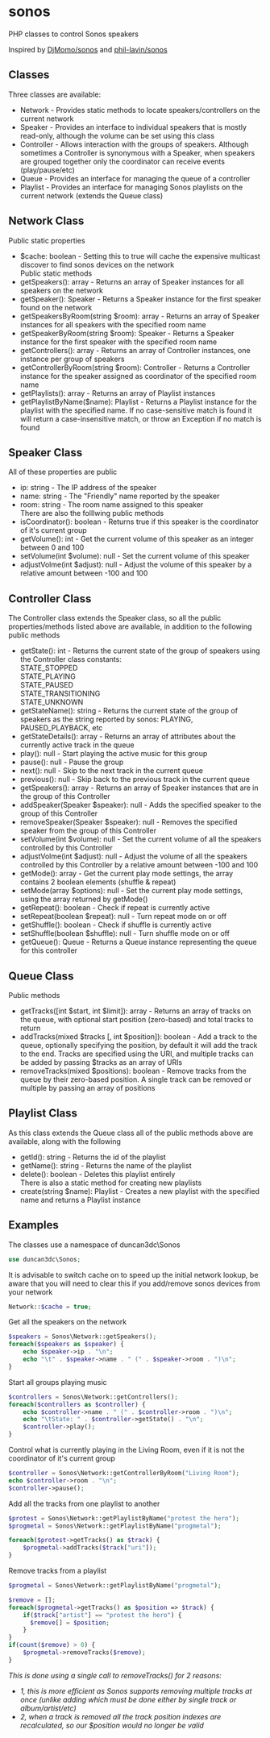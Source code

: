 sonos
=====

PHP classes to control Sonos speakers

Inspired by [DjMomo/sonos](https://github.com/DjMomo/sonos) and [phil-lavin/sonos](https://github.com/phil-lavin/sonos)


Classes
-------
Three classes are available:  
* Network - Provides static methods to locate speakers/controllers on the current network  
* Speaker - Provides an interface to individual speakers that is mostly read-only, although the volume can be set using this class  
* Controller - Allows interaction with the groups of speakers. Although sometimes a Controller is synonymous with a Speaker, when speakers are grouped together only the coordinator can receive events (play/pause/etc)  
* Queue - Provides an interface for managing the queue of a controller  
* Playlist - Provides an interface for managing Sonos playlists on the current network (extends the Queue class)  


Network Class
-------------
Public static properties  
* $cache: boolean - Setting this to true will cache the expensive multicast discover to find sonos devices on the network  
Public static methods  
* getSpeakers(): array - Returns an array of Speaker instances for all speakers on the network  
* getSpeaker(): Speaker - Returns a Speaker instance for the first speaker found on the network  
* getSpeakersByRoom(string $room): array - Returns an array of Speaker instances for all speakers with the specified room name  
* getSpeakerByRoom(string $room): Speaker - Returns a Speaker instance for the first speaker with the specified room name  
* getControllers(): array - Returns an array of Controller instances, one instance per group of speakers  
* getControllerByRoom(string $room): Controller - Returns a Controller instance for the speaker assigned as coordinator of the specified room name  
* getPlaylists(): array - Returns an array of Playlist instances  
* getPlaylistByName($name): Playlist - Returns a Playlist instance for the playlist with the specified name. If no case-sensitive match is found it will return a case-insensitive match, or throw an Exception if no match is found  


Speaker Class
-------------
All of these properties are public  
* ip: string - The IP address of the speaker  
* name: string - The "Friendly" name reported by the speaker  
* room: string - The room name assigned to this speaker  
There are also the folllwing public methods  
* isCoordinator(): boolean - Returns true if this speaker is the coordinator of it's current group  
* getVolume(): int - Get the current volume of this speaker as an integer between 0 and 100  
* setVolume(int $volume): null - Set the current volume of this speaker  
* adjustVolme(int $adjust): null - Adjust the volume of this speaker by a relative amount between -100 and 100  


Controller Class
----------------
The Controller class extends the Speaker class, so all the public properties/methods listed above are available, in addition to the following public methods  
* getState(): int - Returns the current state of the group of speakers using the Controller class constants:  
  STATE_STOPPED  
  STATE_PLAYING  
  STATE_PAUSED  
  STATE_TRANSITIONING  
  STATE_UNKNOWN  
* getStateName(): string - Returns the current state of the group of speakers as the string reported by sonos: PLAYING, PAUSED_PLAYBACK, etc  
* getStateDetails(): array - Returns an array of attributes about the currently active track in the queue  
* play(): null - Start playing the active music for this group  
* pause(): null - Pause the group  
* next(): null - Skip to the next track in the current queue  
* previous(): null - Skip back to the previous track in the current queue  
* getSpeakers(): array - Returns an array of Speaker instances that are in the group of this Controller  
* addSpeaker(Speaker $speaker): null - Adds the specified speaker to the group of this Controller  
* removeSpeaker(Speaker $speaker): null - Removes the specified speaker from the group of this Controller  
* setVolume(int $volume): null - Set the current volume of all the speakers controlled by this Controller  
* adjustVolme(int $adjust): null - Adjust the volume of all the speakers controlled by this Controller by a relative amount between -100 and 100  
* getMode(): array - Get the current play mode settings, the array contains 2 boolean elements (shuffle & repeat)  
* setMode(array $options): null - Set the current play mode settings, using the array returned by getMode()  
* getRepeat(): boolean - Check if repeat is currently active  
* setRepeat(boolean $repeat): null - Turn repeat mode on or off  
* getShuffle(): boolean - Check if shuffle is currently active  
* setShuffle(boolean $shuffle): null - Turn shuffle mode on or off  
* getQueue(): Queue - Returns a Queue instance representing the queue for this controller  


Queue Class
-----------
Public methods  
* getTracks([int $start, int $limit]): array - Returns an array of tracks on the queue, with optional start position (zero-based) and total tracks to return  
* addTracks(mixed $tracks [, int $position]): boolean - Add a track to the queue, optionally specifying the position, by default it will add the track to the end. Tracks are specified using the URI, and multiple tracks can be added by passing $tracks as an array of URIs  
* removeTracks(mixed $positions): boolean - Remove tracks from the queue by their zero-based position. A single track can be removed or multiple by passing an array of positions  


Playlist Class
-------------
As this class extends the Queue class all of the public methods above are available, along with the following  
* getId(): string - Returns the id of the playlist  
* getName(): string - Returns the name of the playlist  
* delete(): boolean - Deletes this playlist entirely  
There is also a static method for creating new playlists  
* create(string $name): Playlist - Creates a new playlist with the specified name and returns a Playlist instance  


Examples
--------

The classes use a namespace of duncan3dc\Sonos
```php
use duncan3dc\Sonos;
```

It is advisable to switch cache on to speed up the initial network lookup, be aware that you will need to clear this if you add/remove sonos devices from your network
```php
Network::$cache = true;
```

Get all the speakers on the network
```php
$speakers = Sonos\Network::getSpeakers();
foreach($speakers as $speaker) {
    echo $speaker->ip . "\n";
    echo "\t" . $speaker->name . " (" . $speaker->room . ")\n";
}
```

Start all groups playing music
```php
$controllers = Sonos\Network::getControllers();
foreach($controllers as $controller) {
    echo $controller->name . " (" . $controller->room . ")\n";
    echo "\tState: " . $controller->getState() . "\n";
    $controller->play();
}
```

Control what is currently playing in the Living Room, even if it is not the coordinator of it's current group
```php
$controller = Sonos\Network::getControllerByRoom("Living Room");
echo $controller->room . "\n";
$controller->pause();
```

Add all the tracks from one playlist to another
```php
$protest = Sonos\Network::getPlaylistByName("protest the hero");
$progmetal = Sonos\Network::getPlaylistByName("progmetal");

foreach($protest->getTracks() as $track) {
    $progmetal->addTracks($track["uri"]);
}
```

Remove tracks from a playlist  
```php
$progmetal = Sonos\Network::getPlaylistByName("progmetal");

$remove = [];
foreach($progmetal->getTracks() as $position => $track) {
    if($track["artist"] == "protest the hero") {
      $remove[] = $position;
    }
}
if(count($remove) > 0) {
    $progmetal->removeTracks($remove);
}
```
_This is done using a single call to removeTracks() for 2 reasons:_
* _1, this is more efficient as Sonos supports removing multiple tracks at once (unlike adding which must be done either by single track or album/artist/etc)_
* _2, when a track is removed all the track position indexes are recalculated, so our $position would no longer be valid_
